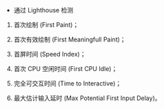 - 通过 Lighthouse 检测

1. 首次绘制 (First Paint)；

2. 首次有效绘制 (First Meaningfull Paint)；

3. 首屏时间 (Speed Index)；

4. 首次 CPU 空闲时间 (First CPU Idle)；

5. 完全可交互时间 (Time to Interactive)；

6. 最大估计输入延时 (Max Potential First Input Delay)。

